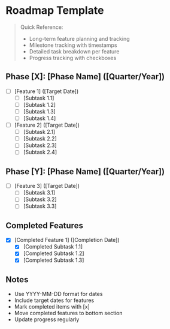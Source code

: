 # Roadmap Template

> Quick Reference:
> - Long-term feature planning and tracking
> - Milestone tracking with timestamps
> - Detailed task breakdown per feature
> - Progress tracking with checkboxes

## Phase [X]: [Phase Name] ([Quarter/Year])
- [ ] [Feature 1] ([Target Date])
  - [ ] [Subtask 1.1]
  - [ ] [Subtask 1.2]
  - [ ] [Subtask 1.3]
  - [ ] [Subtask 1.4]

- [ ] [Feature 2] ([Target Date])
  - [ ] [Subtask 2.1]
  - [ ] [Subtask 2.2]
  - [ ] [Subtask 2.3]
  - [ ] [Subtask 2.4]

## Phase [Y]: [Phase Name] ([Quarter/Year])
- [ ] [Feature 3] ([Target Date])
  - [ ] [Subtask 3.1]
  - [ ] [Subtask 3.2]
  - [ ] [Subtask 3.3]

## Completed Features
- [x] [Completed Feature 1] ([Completion Date])
  - [x] [Completed Subtask 1.1]
  - [x] [Completed Subtask 1.2]
  - [x] [Completed Subtask 1.3]

## Notes
- Use YYYY-MM-DD format for dates
- Include target dates for features
- Mark completed items with [x]
- Move completed features to bottom section
- Update progress regularly 